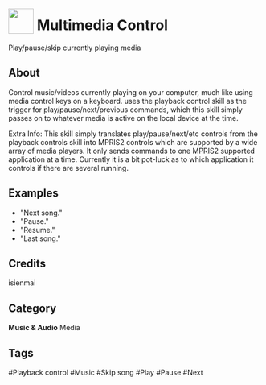 # <img src="https://raw.githack.com/FortAwesome/Font-Awesome/master/svgs/solid/play-circle.svg" card_color="#22A7F0" width="50" height="50" style="vertical-align:bottom"/> Multimedia Control
Play/pause/skip currently playing media

## About
Control music/videos currently playing on your computer, much like using media control keys on a keyboard. uses the playback control skill as the trigger for play/pause/next/previous commands, which this skill simply passes on to whatever media is active on the local device at the time.

Extra Info: This skill simply translates play/pause/next/etc controls from the playback controls skill into MPRIS2 controls which are supported by a wide array of media players. It only sends commands to one MPRIS2 supported application at a time. Currently it is a bit pot-luck as to which application it controls if there are several running.

## Examples
* "Next song."
* "Pause."
* "Resume."
* "Last song."

## Credits
isienmai

## Category
**Music & Audio**
Media

## Tags
#Playback control
#Music
#Skip song
#Play
#Pause
#Next

